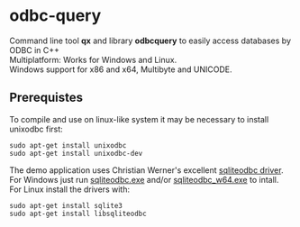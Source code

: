 # odbc-query
Command line tool **qx** and library **odbcquery** to easily access databases by ODBC in C++<br>
Multiplatform: Works for Windows and Linux.<br>
Windows support for x86 and x64, Multibyte and UNICODE.<br>
## Prerequistes
To compile and use on linux-like system it may be necessary to install unixodbc first:
```
sudo apt-get install unixodbc
sudo apt-get install unixodbc-dev
```
The demo application uses Christian Werner's excellent [sqliteodbc driver](http://www.ch-werner.de/sqliteodbc/).
For Windows just run [sqliteodbc.exe](http://www.ch-werner.de/sqliteodbc/sqliteodbc.exe) and/or [sqliteodbc_w64.exe](http://www.ch-werner.de/sqliteodbc/sqliteodbc_w64.exe) to intall.<br>
For Linux install the drivers with:
```
sudo apt-get install sqlite3
sudo apt-get install libsqliteodbc
```
